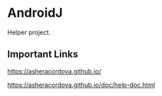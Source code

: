 # AndroidJ
Helper project.

## Important Links
https://asheracordova.github.io/

https://asheracordova.github.io/doc/help-doc.html
